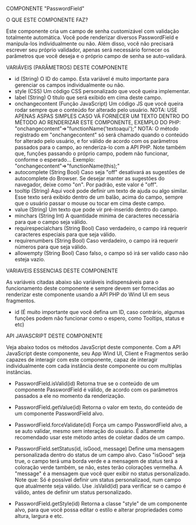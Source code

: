 COMPONENTE "PasswordField"

O QUE ESTE COMPONENTE FAZ?

Este componente cria um campo de senha customizável com validação totalmente automática. Você pode renderizar diversos PasswordField e manipula-los
individualmente ou não. Além disso, você não precisará escrever seu próprio validador, apenas será necessário fornecer os parâmetros que você
deseja e o próprio campo de senha se auto-validará.

VARIÁVEIS (PARÂMETROS) DESTE COMPONENTE

- id (String)
    O ID do campo. Esta variável é muito importante para gerenciar os campos individualmente ou não.
- style (CSS)
    Um código CSS personalizado que você queira implementar.
- label (String)
    O titulo que será exibido em cima deste campo.
- onchangecontent (Função JavaScript)
    Um código JS que você queira rodar sempre que o conteúdo for alterado pelo usuário.
    NOTA: USE APENAS ASPAS SIMPLES CASO VÁ FORNECER UM TEXTO DENTRO DO MÉTODO AO RENDERIZAR ESTE COMPONENTE, EXEMPLO DO PHP: "onchangecontent"=>"functionName('textoaqui');"
    NOTA: O método registrado em "onchangecontent" só será chamado quando o conteúdo for alterado pelo usuário, e for válido de acordo com os parâmetros
          passados para o campo, ao renderiza-lo com a API PHP. Note também que, funções passando o próprio campo, podem não funcionar, conforme o esperado...
          Exemplo: "onchangecontent"=>"functionName(this);"
- autocomplete (String Bool)
    Caso seja "off" desativará as sugestões de autocomplete do Browser. Se desejar manter as sugestões do navegador, deixe como "on". Por padrão, este valor é "off".
- tooltip (String)
    Aqui você pode definir um texto de ajuda ou algo similar. Esse texto será exibido dentro de um balão, acima do campo, sempre que o usuário passar o mouse ou tocar
    em cima deste campo.
- value (String)
    Um texto que pode vir pré-inserido dentro do campo.
- minchars (String Int)
    A quantidade minima de caracteres necessária para que o campo seja válido.
- requirespecialchars (String Bool)
    Caso verdadeiro, o campo irá requerir caracteres especiais para que seja válido.
- requirenumbers (String Bool)
    Caso verdadeiro, o campo irá requerir números para que seja válido.
- allowempty (String Bool)
    Caso falso, o campo só irá ser valido caso não esteja vazio.

VARIAVEIS ESSENCIAS DESTE COMPONENTE

As variáveis citadas abaixo são variáveis indispensáveis para o funcionamento deste componente e sempre devem ser fornecidas ao renderizar este componente
usando a API PHP do Wind UI em seus fragmentos.

- id (É muito importante que você defina um ID, caso contrário, algumas funções podem não funcionar como o espero, como Tooltips, status e etc)

API JAVASCRIPT DESTE COMPONENTE

Veja abaixo todos os métodos JavaScript deste componente. Com a API JavaScript deste componente, seu App Wind UI, Client e Fragmentos serão capazes de
interagir com este componente, capaz de interagir individualmente com cada instância deste componente ou com multiplas instâncias.

- PasswordField.isValid(id)
    Retorna true se o conteúdo de um componente PasswordField é válido, de acordo com os parâmetros passados a ele no momento da renderização.

- PasswordField.getValue(id)
    Retorna o valor em texto, do conteúdo de um componente PasswordField alvo.

- PasswordField.forceValidate(id)
    Força um campo PasswordField alvo, a se auto validar, mesmo sem interação do usuário. É altamente recomendado usar este método antes de coletar dados de
    um campo.

- PasswordField.setStatus(id, isGood, message)
    Define uma mensagem personalizada dentro do status de um campo alvo. Caso "isGood" seja true, o campo terá uma borda verde e a mensagem de status terá
    a coloração verde também, se não, estes terão colorações vermelha.
    A "message" é a mensagem que você quer exibir no status personalizado.
    Note que: Só é possível definir um status personalizaod, num campo que atualmente seja válido. Use .isValid(id) para verificar se o campo é válido,
    antes de definir um status personalizado.

- PasswordField.getStyle(id)
    Retorna a classe "style" de um componente alvo, para que você possa editar o estilo e alterar propriedades como altura, largura e etc.